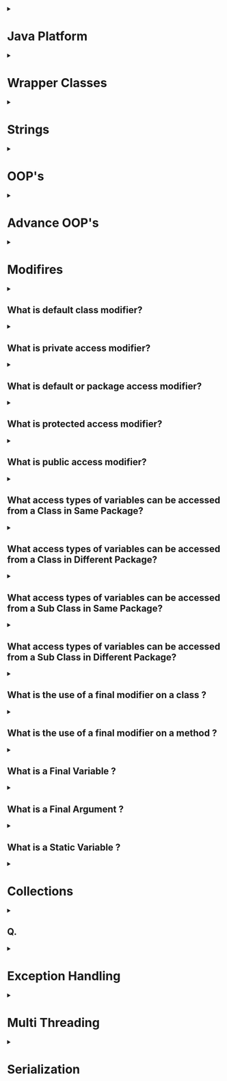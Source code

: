 <details><summary>
	
# Java Platform 
</summary>
<details><summary>
	
## Why is Java so Popular?
</summary>
Java is one of the most popular languages because Java has several contributions to its widespread adoption and continued relevance in the software development industry. So Java has some key factors which make it  a popular programming language.

- **Simple:-** Java is easy to learn and its syntax is quite simple, clean, and easy to understand. Apart from this automatic memory management also play a role in the same
- **Object-Oriented**:- Java is ***object-oriented***, it supports all the OOPS characteristics. This makes Java applications easy to develop and maintain, compared to structured programming languages.
- **Platform Independent:-** Java source code is compiled and converted into bytecode. this bytecode can run on multiple platforms i.e. Write Once and Run Anywhere(WORA), we can compile the java code in one Operating System and execute it on another Operating System. The WORA makes java an Architecture Neutral language. Java also standardized all data types that also contributed to making java a platform-independent language.
</details>
  
<details><summary>
	
## What is Platform Independence?
</summary>
Platform independence, also known as "write once, run anywhere," refers to the ability of a programming language or framework to run on different platforms without requiring extensive modifications. In the context of Java, platform independence is one of the its key features.

Java is one of the most popular platform independent languages. Once we compile a java program and build a jar, we can run the jar (compiledjava program) in any Operating System - where a JVM is installed.Java achieves Platform Independence in a beautiful way. On compiling a java file the output is a class file- which contains an internal java representation called bytecode. 

JVM converts bytecode to executable instructions. The executable instructions are different in different operating systems. So, there aredifferent JVM's for different operating systems. A JVM for windows is different from a JVM for mac.However, both the JVM's understand the bytecode and convert it to the executable code for therespective operating system.
</details>
  
<details><summary>
	
## What is ByteCode?
</summary>
Bytecode is a low-level representation of code that is executed by a virtual machine (VM) rather than directly by the hardware. It serves as an intermediate step between source code and machine code, enabling platform independence and facilitating efficient execution.

If i talk about Java, when you write a Java program, it is first compiled into bytecode. And the Java compiler (javac) translates the human-readable Java source code into a compact and platform-neutral binary format which is called by bytecode. This bytecode is stored in .class files.

Bytecode is designed to be easily interpreted and executed by the Java Virtual Machine (JVM), which is specific to each platform or operating system. Instead of directly executing machine-specific instructions, the JVM reads the bytecode instructions one by one and dynamically translates them into machine code that can be executed by the underlying hardware.
</details>
  
<details><summary>
	
## Compare JDK vs JVM VS JRE.
</summary>
JDK (Java Development Kit), JVM (Java Virtual Machine), and JRE (Java Runtime Environment) are key components of the Java platform. Each serves a specific purpose in the Java development and execution process. Here's a comparison of these three components:
	
![Diagram](img/java_enviroment.png)
	
### JDK (Java Development Kit):
The JDK is a software development kit that includes the necessary tools and libraries for Java development.
It contains the Java compiler (javac) that translates Java source code into bytecode, which can be executed by the JVM.
The JDK also includes other tools, such as the Java debugger (jdb), documentation generator (javadoc), and various utilities for packaging and deploying Java applications.
Developers use the JDK to write, compile, and package Java applications. It provides all the necessary components to develop and build Java software.

### JVM (Java Virtual Machine):
The JVM is an integral part of the Java platform. It is an abstract machine that executes Java bytecode.
The JVM interprets the bytecode instructions and translates them into machine code that can be understood and executed by the underlying hardware.
It provides several services essential for Java execution, including memory management, garbage collection, security, and exception handling.
The JVM is platform-dependent, meaning that there are different implementations of the JVM for different operating systems and hardware architectures.
It ensures platform independence by providing a standardized runtime environment, allowing Java programs to run consistently across different platforms without requiring recompilation.

### JRE (Java Runtime Environment):
The JRE is a subset of the JDK. It includes the necessary components to run Java applications but does not contain the development tools like the compiler and debugger.
The JRE consists of the JVM, Java class libraries, and other runtime dependencies required for executing Java applications.
It provides the runtime environment for running Java applications on end-user machines or servers.
Users who only need to run Java applications, rather than developing them, can install the JRE. It allows them to execute Java programs without the need for the full JDK.
</details>
  
<details><summary>
	
## What is the role of class loader in java ?
</summary>
Java ClassLoader is an abstract class. It belongs to a java.lang package. It loads classes from different resources. Java ClassLoader is used to load the classes at run time. In other words, JVM performs the linking process at runtime. Classes are loaded into the JVM according to need. If a loaded class depends on another class, that class is loaded as well. When we request to load a class, it delegates the class to its parent. In this way, uniqueness is maintained in the runtime environment. It is essential to execute a Java program.
</details>
</details>
<details><summary>
	
# Wrapper Classes 
</summary>
  
<details><summary>
	
## What are wrapper classes?
</summary>
Wrapper classes in Java are a set of classes that encapsulate primitive data types (such as int, float, char, etc.) and provide object-oriented representations for them. They allow primitive types to be used as objects in Java programs by wrapping them within instances of the corresponding wrapper classes.
Here are the wrapper classes for each primitive type:

Boolean: Represents the boolean type.
Byte: Represents the byte type.
Short: Represents the short type.
Integer: Represents the int type.
Long: Represents the long type.
Float: Represents the float type.
Double: Represents the double type.
Character: Represents the char type.
</details>
  
<details><summary>
	
## Why do we need Wrapper Classes in Java?
</summary>
The Java programming language treats primitive types and objects differently. Primitive types are not considered objects and do not have the capabilities of objects, such as methods and additional functionalities. However, there are situations where we may need to treat primitive types as objects, such as when working with collections, generics, or when using methods that require objects as arguments.
Wrapper classes bridge this gap by providing a way to wrap primitive types and use them as objects. 
</details>
  
<details><summary>
	
## What are the different ways of creating Wrapper Class Instances?
</summary>
In Java, there are several ways to create instances of wrapper classes, which allow you to wrap primitive values within objects. Here are the different ways of creating wrapper class instances:

### Using Constructors
Each wrapper class provides constructors that accept the corresponding primitive type or a string representation of the value.
	
	Integer myInteger = new Integer(10);       // Using int value
	Double myDouble = new Double(3.14);        // Using double value
	Character myChar = new Character('A');     // Using char value
	Boolean myBoolean = new Boolean(true);     // Using boolean value

Some wrapper classes also provide constructors that take a string as an argument to parse and initialize the value:

	Integer myInteger = new Integer("100");     // Using string value
	Double myDouble = new Double("3.14");       // Using string value

### Using Static valueOf() Methods
Each wrapper class provides a static valueOf() method that creates an instance of the wrapper class from the specified value. These methods often offer better performance compared to using constructors. 
	
	Integer myInteger = Integer.valueOf(10);         // Using int value
	Double myDouble = Double.valueOf(3.14);          // Using double value
	Character myChar = Character.valueOf('A');       // Using char value
	Boolean myBoolean = Boolean.valueOf(true);       // Using boolean value

The valueOf() methods also accept a string representation of the value:

	Integer myInteger = Integer.valueOf("100");      // Using string value
	Double myDouble = Double.valueOf("3.14");        // Using string value

### Using Autoboxing
Java provides autoboxing, which automatically converts primitive values to their corresponding wrapper class instances and vice versa. This simplifies the process of creating wrapper class instances.

	Integer myInteger = 10;        // Autoboxing int to Integer
	Double myDouble = 3.14;        // Autoboxing double to Double
	Character myChar = 'A';        // Autoboxing char to Character
	Boolean myBoolean = true;      // Autoboxing boolean to Boolean

Autoboxing allows you to assign primitive values directly to wrapper class variables, and the conversion is handled implicitly by the compiler.

### Using Static Constants
Some wrapper classes provide static constants for commonly used values, such as Integer.MAX_VALUE, Double.NaN, or Character.MAX_VALUE. These constants can be directly used to create wrapper class instances.

	Integer myInteger = Integer.MAX_VALUE;
	Double myDouble = Double.NaN;
	Character myChar = Character.MAX_VALUE;

This method is primarily useful when you need to use specific predefined values.

It's important to note that wrapper classes are immutable, meaning their values cannot be changed once created. If you need to perform arithmetic or other operations on the wrapped values, you'll need to create new wrapper instances with the updated values.

In general, using constructors or the valueOf() method are the most common ways to create wrapper class instances, while autoboxing provides a convenient shorthand syntax. The choice depends on your specific requirements and coding style.
</details>
  
<details><summary>
	
## What is Auto Boxing?
</summary>
### Autoboxing
The automatic conversion of primitive types to the object of their corresponding wrapper classes is known as autoboxing. For example – conversion of int to Integer, long to Long, double to Double, etc. 

	int num = 10;
	Integer myInteger = num;  // Autoboxing int to Integer

### Unboxing
It is just the reverse process of autoboxing. Automatically converting an object of a wrapper class to its corresponding primitive type is known as unboxing. For example – conversion of Integer to int, Long to long, Double to double, etc. 
	
	Integer myInteger = 20;
	int num = myInteger;  // Unboxing Integer to int
</details>
  
<details><summary>
	
## What are the advantages of Auto Boxing?
</summary>
Auto Boxing helps in saving memory by reusing already created Wrapper objects. 
Auto Boxing uses the static valueOf methods. However wrapper classes created 
using new are not reused.

Two wrapper objects created using new are not same object.
	
	Integer nineA = new Integer(9);
	Integer nineB = new Integer(9);
	System.out.println(nineA == nineB);//false
	System.out.println(nineA.equals(nineB));//true

Two wrapper objects created using boxing are same object.
		
	Integer nineC = 9;
	Integer nineD = 9;
	System.out.println(nineC == nineD);//true
	System.out.println(nineC.equals(nineD));//true
</details>
  
<details><summary>
	
## What is Casting?
</summary>
Casting is a method or process that converts a data type into another data type in both ways manually and automatically. The automatic conversion is done by the compiler and manual conversion performed by the programmer.
Convert a value from one data type to another data type is known as type casting.

Types of Type Casting
There are two types of type casting:

Widening Type Casting (Implicit Casting)
Narrowing Type Casting (Explicit Casting)
</details>
  
<details><summary>
	
## What is Implicit Casting?
</summary>
Converting a lower data type into a higher one is called widening type casting. It is also known as implicit conversion or down casting. It is done by compiler or automatically. It is safe because there is no chance to lose data.
Both data types must be compatible with each other.
The target type must be larger than the source type.

byte -> short -> char -> int -> long -> float -> double  
	
	int value = 100;
	long number = value; //Implicit Casting
	float f = 100; //Implicit Casting
</details>
  
<details><summary>
	
## What is Explicit Casting?
</summary>
Converting a higher data type into a lower one is called narrowing type casting. It is also known as explicit conversion or up casting. It is done manually by the programmer. If we do not perform casting then the compiler reports a compile-time error.

double -> float -> long -> int -> char -> short -> byte  
Storing larger values into smaller variable types;
	
	long number1 = 25678;
	int number2 = (int)number1;//Explicit Casting
	//int x = 35.35;//COMPILER ERROR
	int x = (int)35.35;//Explicit Casting

Explicit casting would cause truncation of value if the value stored is greater 
than the size of the variable.
	
	int bigValue = 280;
	byte small = (byte) bigValue;
	System.out.println(small);//output 24. Only 8 bits remain.
</details>
</details>
<details><summary>
	
# Strings
</summary>
  
<details><summary>
	
## Are all String’s immutable?
</summary>
A String is an unavoidable type of variable while writing any application program. String references are used to store various attributes like username, password, etc. In Java, String objects are immutable. Immutable simply means unmodifiable or unchangeable.

Once String object is created its data or state can't be changed but a new String object is created.
As Java uses the concept of String literal. Suppose there are 5 reference variables, all refer to one object "Sachin". If one reference variable changes the value of the object, it will be affected by all the reference variables. That is why String objects are immutable in Java.
</details>
	
<details><summary>
	
## Where are string values stored in memory?
</summary>
String is a class and strings in java treated as an object, hence the object of String class will be stored in Heap area. But depends on how we are create them. So we have two method for creating String value.

Approach 1
In the below example we are directly referencing a String literal.
	
	String str1 = "value";
This value will be stored in a "String constant pool" – which is inside the 
Heap memory. If compiler finds a String literal, JVM checks the if String constant pool if exists in the pool. it is reused.

Approach 2
However, if new operator is used to create string object, the new object is created on the heap. There will not be any case to reuse of values.

	//String Object - created on the heap
	String str2 = new String("value");
</details>
  
<details><summary>
	
## Why should you be careful about String Concatenation(+) operator in Loops?
</summary>
Using the string concatenation operator (+) inside loops can be inefficient and lead to performance issues. It is important to be careful when concatenating strings within loops because of the following reasons:

### String immutability
In Java, String objects are immutable, meaning their values cannot be changed once they are created. When you use the + operator to concatenate strings, a new String object is created for each concatenation operation. This can lead to unnecessary memory allocation and object creation inside the loop.

### String memory overhead
Each time a new String object is created through concatenation, the previous String objects are discarded, resulting in additional memory usage. In a loop with a large number of iterations, this can cause unnecessary memory overhead and impact performance.

### Time complexity
The time complexity of string concatenation using the + operator inside a loop is quadratic, meaning it grows exponentially with the number of iterations. For each concatenation operation, the entire concatenated string is copied into a new object, resulting in increasing time complexity. This can lead to significant performance degradation for large loops.

	String s3 = "Value1";
	String s2 = "Value2";

	for (int i = 0; i < 100000; ++i) {
		s3 = s3 + s2;
	}
How many objects are created in memory? More than 100000 Strings are created. 
This will have a huge performance impact.
</details>
  
<details><summary>
	
## How do you solve above problem?
</summary>
To solve the performance problem associated with string concatenation using the + operator inside loops, we can use the StringBuilder class. StringBuilder provides a mutable buffer for efficiently constructing strings by appending individual values. 
	
	StringBuffer s3 = new StringBuffer("Value1");
	String s2 = "Value2";

	for (int i = 0; i < 100000; ++i) {
		s3.append(s2);
	}
</details>
  
<details><summary>
	
## What are differences between String and StringBuffer?
</summary>
String objects are immutable, while StringBuffer objects are mutable.
String concatenation involves creating new String objects, while StringBuffer allows in-place modifications.
String is not thread-safe, while StringBuffer is synchronized and thread-safe.
StringBuffer is more memory-efficient for frequent modifications, while String objects may result in additional memory usage.
Use String when immutability is desired, and StringBuffer when frequent modifications are needed.
</details>
  
<details><summary>
	
## What are differences between StringBuilder and StringBuffer?
</summary>
StringBuilder is not thread-safe, while StringBuffer is thread-safe.
StringBuilder provides better performance due to the absence of synchronization.
Use StringBuilder in single-threaded scenarios or when manual synchronization is applied.
Use StringBuffer in multi-threaded scenarios where thread safety is required.
</details>
  
<details><summary>
	
## Can you give examples of different utility methods in String class?
</summary>
Certainly! The String class in Java provides a wide range of utility methods to perform various operations on strings. Here are some examples of commonly used utility methods in the String class:

	1. Length:
	int length(): Returns the length of the string.

	2.Concatenation:
	String concat(String str): Concatenates the specified string to the end of the current string.
	static String join(CharSequence delimiter, CharSequence... elements): Joins multiple strings using the specified delimiter.

	3. Substring:
	String substring(int beginIndex); //Returns a new string that is a substring of the current string, starting from the specified index.
	String substring(int beginIndex, int endIndex); //Returns a new string that is a substring of the current string, starting from the specified begin index and ending at the specified end index (exclusive).

	4. Case conversion:
	String toLowerCase(): //Converts the string to lowercase.
	String toUpperCase(): //Converts the string to uppercase.

	5. Character extraction:
	char charAt(int index): //Returns the character at the specified index in the string.
	int codePointAt(int index): //Returns the Unicode code point value of the character at the specified index.

	6. Comparison:
	boolean equals(Object obj): //Checks if the current string is equal to the specified object.
	boolean equalsIgnoreCase(String anotherString): //Checks if the current string is equal to the specified string, ignoring case.
</details>
 </details>
<details><summary>
	
# OOP's
</summary>
	
<details><summary>

## What is a Class?
</summary>
In object-oriented programming, a class is a blueprint or template that defines the structure and behavior of objects. It serves as a blueprint for creating instances, also known as objects, which are individual occurrences based on the class.

A class encapsulates data, known as attributes or fields, and defines the operations, known as methods or functions, that can be performed on that data. It provides a way to organize related data and behavior into a cohesive unit.
</details>
  
<details><summary>

## What is an Object?
</summary>
In object-oriented programming, an object is an instance of a class. It represents a specific occurrence or entity based on the structure and behavior defined by its class. An object combines data, known as attributes or properties, with the methods or functions that operate on that data.
</details>
  
<details><summary>

## What is state of an Object?
</summary>
The state of an object refers to the set of values stored in its attributes or instance variables at a given point in time. It represents the current snapshot of the object's data. The state of an object can change over time as its attributes are modified.
</details>
  
<details><summary>

## What is behavior of an Object?
</summary>
The behavior of an object refers to the actions or operations that an object can perform. It represents the functionality or capabilities associated with an object based on its class definition. The behavior is defined by the methods or functions defined within the class.
</details>
  
<details><summary>

## What is the super class of every class in Java?
</summary>
In Java, the superclass of every class is the Object class. The Object class is at the top of the class hierarchy and serves as the root class for all other classes in Java.

The Object class is defined in the java.lang package and provides a set of common methods and behaviors that are inherited by all classes. These methods include toString(), equals(), hashCode(), getClass(), and more.

Since every class in Java implicitly or explicitly extends the Object class, all objects in Java inherit the methods and behavior defined in Object. This allows for certain fundamental operations and provides a common interface for all objects in Java.

It's important to note that even if a class doesn't explicitly extend any other class, it still inherits from Object by default. This inheritance relationship establishes a foundation for the object-oriented features and functionality in Java.
	
	Let’s look at a simple example:

	String str = "Testing";
	System.out.println(str.toString());
	System.out.println(str.hashCode());
	System.out.println(str.clone());

	if(str instanceof Object){
		System.out.println("I extend Object");//Will be printed
	}

In the above example, toString, hashCode and clone methods for String class are 
inherited from Object class and overridden.
</details>
  
<details><summary>

## Explain about toString method ?
</summary>
The toString() method is a method defined in the Object class in Java. It is inherited by all classes in Java, as every class is a subclass of Object. The toString() method is used to obtain a string representation of an object.

By default, the toString() method in the Object class returns a string that consists of the class name, followed by an "at" symbol (@), and the hash code of the object in hexadecimal format. For example, ClassName@6e1408c6.

However, it is common practice to override the toString() method in custom classes to provide a more meaningful and human-readable representation of the object's state. By overriding the toString() method, you can define the format and content of the string representation according to your requirements.
	
	class Animal {
		public Animal(String name, String type) {
			this.name = name;
			this.type = type;
		}
		String name;
		String type;
		public String toString() {
			return "Animal [name=" + name + ", type=" + type + "]";
		}
	}
	Run this piece of code:
	Animal animal = new Animal("Tommy","Dog");
	System.out.println(animal);//Animal [name=Tommy, type=Dog]
</details>
  
<details><summary>

## What is the super class of every class in Java?
</summary>
In Java, the superclass of every class is the Object class. The Object class is at the top of the class hierarchy and serves as the root class for all other classes in Java.

The Object class is defined in the java.lang package and provides a set of common methods 
</details>
  
<details><summary>

## What is the use of equals method in Java ?
</summary>
The equals() method in Java is used to compare the equality of two objects. It is defined in the Object class and can be overridden by subclasses to provide custom comparison logic.

The primary purpose of the equals() method is to determine if two objects have the same logical equivalence, rather than just checking if they are the same object in terms of memory reference (which is done by using the == operator). By default, the equals() method in the Object class performs the same reference comparison as the == operator, but it can be overridden to provide a more meaningful comparison based on the content or attributes of the objects.

	class Client {
		private int id;
		public Client(int id) {
				this.id = id;
		}
		@Override
		public boolean equals(Object obj) {
			Client other = (Client) obj;
			if (id != other.id)
				return false;
			return true;
		}
	}

Consider running the code below:
	
	Client client1 = new Client(25);
	Client client2 = new Client(25);
	Client client3 = client1;

	//both id's are 25
	System.out.println(client1.equals(client2));//true

	//both id's are 25
	System.out.println(client1.equals(client3));//true

Above code compares the values (id's) of the objects.
</details>
  
<details><summary>

## What are the important things to consider when implementing equals method?
</summary>
When implementing the equals() method in Java, there are several important considerations to keep in mind to ensure correctness and consistency. Here are the key points to consider:

1. Reflexivity: Object should be equal to itself.
2. Symmetry: If a.equals(b) is true, then b.equals(a) should also be true.
3. Transitivity: If a.equals(b) and b.equals(c) are true, then a.equals(c) should also be true.
4. Consistency: Multiple invocations of equals() should return the same result if object state hasn't changed.
5. Handling null: equals() should handle null references properly and return false.
6. Type checking: Properly check and handle different object types to avoid ClassCastException.
7. Override hashCode(): If equals() is overridden, hashCode() should be overridden to maintain consistency.
8. Comparable attributes: If implementing Comparable, attributes used in equals() should match those used in compareTo().
Considering these points ensures correct and reliable behavior when comparing objects for equality.
</details>
  
<details><summary>

## What is the hashCode method used for in Java?
</summary>
The hashCode() method in Java is used to generate a unique integer value, known as the hash code, for an object. It is defined in the Object class and can be overridden by subclasses to provide a custom hash code implementation.

The primary purpose of the hashCode() method is to support efficient storage and retrieval of objects in hash-based data structures such as HashMap, HashSet, and Hashtable. These data structures use hash codes to determine the storage location (bucket) for objects, which allows for fast retrieval and efficient search operations.

	@Override
	public int hashCode() {
		final int prime = 31;
		int result = 1;
		result = prime * result + id;
		return result;
	}
</details>
  
<details><summary>

## Explain inheritance with Examples?
</summary>
Inheritance in Java is a mechanism in which one object acquires all the properties and behaviors of a parent object. It is an important part of OOPs (Object Oriented programming system).

The idea behind inheritance in Java is that you can create new classes that are built upon existing classes. When you inherit from an existing class, you can reuse methods and fields of the parent class. Moreover, you can add new methods and fields in your current class also.

Inheritance represents the IS-A relationship which is also known as a parent-child relationship.

	public class Actor {
		public void act(){
			System.out.println("Act");
		};
	}

We can extend this class by using the keyword extends. Hero class extends Actor.

	//IS-A relationship. Hero is-a Actor
	public class Hero extends Actor {
		public void fight(){
			System.out.println("fight");
		};
	}

We can now create an instance of Hero class. Since Hero extends Animal, the 
methods defined in Animal are also available through an instance of Hero class. 
In the example below, we invoke the act method on hero object.

	Hero hero = new Hero();
	//act method inherited from Actor
	hero.act();//Act
	hero.fight();//fight

Let’s look at another class extending Actor class - Comedian.

	//IS-A relationship. Comedian is-a Actor
	public class Comedian extends Actor {
		public void performComedy(){
			System.out.println("Comedy");
		};
	}

We can now reuse Actor methods from an instance of Comedian class as well.

	Comedian comedian = new Comedian();
	//act method inherited from Actor
	comedian.act();//Act
	comedian.performComedy();//Comedy
</details>
  
<details><summary>

## What is Method Overloading?
</summary>
If a class has multiple methods having same name but different in parameters, it is known as Method Overloading.

If we have to perform only one operation, having same name of the methods increases the readability of the program.

Suppose you have to perform addition of the given numbers but there can be any number of arguments, if you write the method such as a(int,int) for two parameters, and b(int,int,int) for three parameters then it may be difficult for you as well as other programmers to understand the behavior of the method because its name differs.

So, we perform method overloading to figure out the program quickly.

Example 1
doIt method is overloaded in the below example:

	class Foo{
		public void doIt(int number){

		}
		public void doIt(String string){

		}
	}

Example 2
Overloading can also be done from a sub class.

	class Bar extends Foo{
		public void doIt(float number){

		}
	}
</details>
  
<details><summary>

## What is Method Overriding?
</summary>
If subclass (child class) has the same method as declared in the parent class, it is known as method overriding in Java.

In other words, If a subclass provides the specific implementation of the method that has been declared by one of its parent class, it is known as method overriding.

Usage of Java Method Overriding
1. Method overriding is used to provide the specific implementation of a method which is already provided by its superclass.
2. Method overriding is used for runtime polymorphism
Rules for Java Method Overriding
1. The method must have the same name as in the parent class
2. The method must have the same parameter as in the parent class.
3. There must be an IS-A relationship (inheritance).

Let’s define an Animal class with a method shout.

	public class Animal {
		public String bark() {
			return "Don't Know!";
		}
	}

Let’s create a sub class of Animal – Cat - overriding the existing shout method 
in Animal.

	class Cat extends Animal {
		public String bark() {
			return "Meow Meow";
		}
	}

bark method in Cat class is overriding the bark method in Animal class.
</details>
  
<details><summary>

## Can super class reference variable can hold an object of sub class?
</summary>
Yes, the super class reference variable can hold the sub class object actually, it is widening in case of objects (Conversion of lower datatype to a higher datatype).

But, using this reference you can access the members of super class only, if you try to access the sub class members a compile time error will be generated.

	class Vehicle {
	    public void drive() {
		System.out.println("Driving a vehicle.");
	    }
	}

	class Car extends Vehicle {
	    public void drive() {
		System.out.println("Driving a car.");
	    }

	    public void accelerate() {
		System.out.println("Accelerating the car.");
	    }
	}

        Vehicle vehicle1 = new Vehicle();
        Vehicle vehicle2 = new Car();
        Car car = new Car();

        vehicle1.drive();  // Output: Driving a vehicle.
        vehicle2.drive();  // Output: Driving a car.
        car.drive();       // Output: Driving a car.

        // vehicle2.accelerate();  // Error: The reference type is Vehicle which doesn't have the accelerate() method.
        ((Car) vehicle2).accelerate();  // Casting vehicle2 to Car type to access the accelerate() method.
        car.accelerate();               // Output: Accelerating the car.
</details>
  
<details><summary>

## Is Multiple Inheritance allowed in Java?
</summary>
No, multiple inheritance is not allowed for classes in Java. Java supports single inheritance, where a class can inherit from only one superclass. However, multiple inheritance is supported through interfaces, allowing a class to implement multiple interfaces and inherit their abstract method contracts.

	class Dog extends Animal, Pet { //COMPILER ERROR
	}

	However, we can create an Inheritance Chain
	class Pet extends Animal {
	}

	class Dog extends Pet {
	}

</details>
  
<details><summary>

## What is an Interface?
</summary>
An interface in Java is a blueprint of a class. It has static constants and abstract methods.

The interface in Java is a mechanism to achieve abstraction. There can be only abstract methods in the Java interface, not method body. It is used to achieve abstraction and multiple inheritance in Java.

In other words, you can say that interfaces can have abstract methods and variables. It cannot have a method body.

Java Interface also represents the IS-A relationship.
</details>
  
<details><summary>

## How do you define an Interface?
</summary>
An interface is declared by using the interface keyword. It provides total abstraction; means all the methods in an interface are declared with the empty body, and all the fields are public, static and final by default. A class that implements an interface must implement all the methods declared in the interface.

	interface InterfaceName {
	    // Constant declarations (optional)
	    // Method signatures (abstract methods)
	    // Default methods (optional)
	    // Static methods (optional)
	}
</details>
  
<details><summary>

## How do you implement an interface?
</summary>
To implement an interface in Java:

1. Create a class that will implement the interface.
2. Use the implements keyword followed by the name of the interface(s) you want to implement.
3. Implement all the methods declared in the interface by providing their implementations in the class.
4. Use the @Override annotation to indicate that the methods are overriding the ones in the interface.
5. Instantiate the class and use its implemented methods.


		interface Printable {
			void print();
		}

		class Printer implements Printable {
		    @Override
		    public void print() {
			System.out.println("Printing document...");
		    }
		}

        Printer printer = new Printer();
        printer.print();  // Output: Printing document...
</details>
  
<details><summary>
	
## Can you explain a few tricky things about interfaces?
</summary>
Variables in an interface are always public, static, final. Variables in an 
interface cannot be declared private.

	interface ExampleInterface1 {
		//By default - public static final. No other modifier allowed
		//value1,value2,value3,value4 all are - public static final
		int value1 = 10;
		public int value2 = 15;
		public static int value3 = 20;
		public static final int value4 = 25;
		//private int value5 = 10;//COMPILER ERROR
	}

Interface methods are by default public and abstract. Before Java 8, A concrete 
method (fully defined method) cannot be created in an interface. Consider the 
example below:

	interface ExampleInterface1 {
		//By default - public abstract. No other modifier allowed
		void method1();//method1 is public and abstract
		//private void method6();//COMPILER ERROR!

		//This method, uncommented, would have given COMPILER ERROR!

		//in Java 7. Allowed from Java 8.
		default void method5() {
				System.out .println("Method5");
		}
	}
</details>
  
<details><summary>
	
## Can you extend an interface?
</summary>
No, we cannot directly extend an interface with another interface in Java using the extends keyword. Interfaces do not support inheritance through the extends keyword. Instead, interfaces can only be implemented by classes or extended indirectly through other interfaces. This means that a class can implement multiple interfaces, effectively inheriting and providing behavior from each interface.

</details>
  
<details><summary>
	
## Can a class extend multiple interfaces?
</summary>
Yes, in Java, a class can implement multiple interfaces. This allows the class to inherit and provide behavior from multiple sources. To implement multiple interfaces, the class declaration uses the implements keyword followed by the names of the interfaces, separated by commas.

	interface ExampleInterface2 {
		void method2();
	}

	class SampleImpl implements ExampleInterface1,ExampleInterface2{
		/* A class should implement all the methods in an interface.
		If either of method1 or method2 is commented, it would
		result in compilation error.
		*/
		public void method2() {
				System.out.println("Sample Implementation for Method2");
		}
		public void method1() {
				System.out.println("Sample Implementation for Method1");
		}
	}

</details>
  
<details><summary>
	
## What is an Abstract Class?
</summary>
An abstract class in Java is a class that cannot be directly instantiated and serves as a blueprint for other classes. It is declared using the abstract keyword and may contain both abstract and non-abstract methods. Abstract methods are declared without an implementation and must be overridden by subclasses. Abstract classes are meant to be extended by other classes using the extends keyword. They can have constructors and provide common behavior for subclasses. The purpose of an abstract class is to define common characteristics and behaviors that subclasses can inherit and implement.

	abstract class Bike{  
		abstract void run();  
	}  
	
	class Honda4 extends Bike{  
		void run(){
			System.out.println("running safely");
		}  
		public static void main(String args[]){  
			 Bike obj = new Honda4();  
			 obj.run();  
		}  
	}  
</details>
  
<details><summary>
	
## When do you use an Abstract Class?
</summary>
An abstract class in Java is used when you want to define a common template or blueprint for a group of related classes. It is typically used in the following situations:

To provide a common set of methods or behavior that multiple subclasses can inherit.
When you have certain methods that need to be implemented by subclasses but have no meaningful implementation in the abstract class itself (abstract methods).
To establish a contract or interface that subclasses must adhere to.
When you want to provide default implementations for some methods while allowing subclasses to override them if needed.
When you want to create a base class that cannot be instantiated on its own but can be extended by subclasses.
The main purpose of an abstract class is to provide a structure and guidelines for subclasses, ensuring consistency and allowing for polymorphic behavior. It promotes code reuse, maintainability, and extensibility in object-oriented programming.

</details>
  
<details><summary>
	
## How do you define an abstract method?
</summary>
A method declared using the abstract keyword within an abstract class and does not have a definition (implementation) is called an abstract method.

When we need just the method declaration in a super class, it can be achieved by declaring the methods as abstracts.

Abstract method is also called subclass responsibility as it doesn't have the implementation in the super class. Therefore a subclass must override it to provide the method definition.

	abstract class Animal {
	    abstract void makeSound(); // Abstract method declaration
	}

	class Dog extends Animal {
	    @Override
	    void makeSound() {
		System.out.println("Bark!"); // Implementation of the abstract method
	    }
	}
</details>
  
<details><summary>
	
## Compare Abstract Class vs Interface?
</summary>

Abstract class	Interface
1) Abstract class can have abstract and non-abstract methods.	Interface can have only abstract methods. Since Java 8, it can have default and static methods also.
2) Abstract class doesn't support multiple inheritance.	Interface supports multiple inheritance.
3) Abstract class can have final, non-final, static and non-static variables.	Interface has only static and final variables.
4) Abstract class can provide the implementation of interface.	Interface can't provide the implementation of abstract class.
5) The abstract keyword is used to declare abstract class.	The interface keyword is used to declare interface.
6) An abstract class can extend another Java class and implement multiple Java interfaces.	An interface can extend another Java interface only.
7) An abstract class can be extended using keyword "extends".	An interface can be implemented using keyword "implements".
8) A Java abstract class can have class members like private, protected, etc.	Members of a Java interface are public by default.

	Example:
	
		public abstract class Shape{
			public abstract void draw();
		}
	Example:
	
		public interface Drawable{
			void draw();
		}
</details>
  
<details><summary>
	
## What is a Constructor?
</summary>
In Java, a constructor is a block of codes similar to the method. It is called when an instance of the class is created. At the time of calling constructor, memory for the object is allocated in the memory.

It is a special type of method which is used to initialize the object.

Every time an object is created using the new() keyword, at least one constructor is called.

It calls a default constructor if there is no constructor available in the class. In such case, Java compiler provides a default constructor by default.

There are two types of constructors in Java: no-arg constructor, and parameterized constructor.

Note: It is called constructor because it constructs the values at the time of object creation. It is not necessary to write a constructor for a class. It is because java compiler creates a default constructor if your class doesn't have any.

	class Animal {
		String name;
		// This is called a one argument constructor.
		public Animal(String name) {
			this.name = name;
		}
		public static void main(String[] args) {
		// Since we provided a constructor, compiler does not
		// provide a default constructor.
		// Animal animal = new Animal();//COMPILER ERROR!
		// The only way we can create Animal1 object is by using
			Animal animal = new Animal("Tommy");
		}
	}
</details>
  
<details><summary>
	
## What is a Default Constructor?
</summary>	
Default Constructor is the constructor that is provided by the compiler. It has no arguments. In the
example below, there are no Constructors defined in the Animal class. Compiler provides us with a
default constructor, which helps us create an instance of animal class.

	public class Animal {
		String name;
		public static void main(String[] args) {
		// Compiler provides this class with a default no-argument constructor.
		// This allows us to create an instance of Animal class.
		Animal animal = new Animal();
		}
	}
</details>
  
<details><summary>
	
## Will this code compile?
</summary>	
	class Animal {
		String name;
		public Animal() {
			this.name = "Default Name";
		}
	// This is called a one argument constructor.
		public Animal(String name) {
			this.name = name;
		}
		public static void main(String[] args) {
			Animal animal = new Animal();
		}
	}
Answer is no. Since we provided a constructor, compiler does not provide a default constructor
</details>
  
<details><summary>
	
## How do you call a Super Class Constructor from a Constructor?
</summary>	
A constructor can call the constructor of a super class using the super() method call. Only constraint is
that it should be the first statement i
Both example constructors below can replaces the no argument "public Animal() " constructor in Example


	public Animal() {
		super();
		this.name = "Default Name";
	}
</details>
  
<details><summary>
	
## Will this code Compile?
</summary>
	public Animal() {
		this.name = "Default Name";
		super();
	}
Answer is NO. super should be always called on the first line of the constructor.

## What is the use of this()?
There can be a lot of usage of Java this keyword. In Java, this is a reference variable that refers to the current object.

Another constructor in the same class can be invoked from a constructor, using this({parameters})
method call.

	public Animal() {
		this("Default Name");
	}
	public Animal(String name) {
		this.name = name;
	}
</details>
  
<details><summary>
	
## Can a constructor be called directly from a method?
</summary>
No, you cannot call a constructor from a method. The only place from which you can invoke constructors using “this()” or, “super()” is the first line of another constructor. If you try to invoke constructors explicitly elsewhere, a compile time error will be generated.

	class Animal {
		String name;
			public Animal() {
		}
		public method() {
			Animal();// Compiler error
		}
	}

</details>
  
<details><summary>

## Is a super class constructor called even when there is no explicit call from a sub class constructor?
</summary>
If a super class constructor is not explicitly called from a sub class constructor, super class (no argument)
constructor is automatically invoked (as first line) from a sub class constructor.
Consider the example below:

	class Animal {
		public Animal() {
			System.out.println("Animal Constructor");
		}
	}
	
	class Dog extends Animal {
		public Dog() {
			System.out.println("Dog Constructor");
		}
	}
	
	class Labrador extends Dog {
		public Labrador() {
			System.out.println("Labrador Constructor");
		}
	}
	
	public class ConstructorExamples {
		public static void main(String[] args) {
			Labrador labrador = new Labrador();
		}
	}
	Program Output
	Animal Constructor
	Dog Constructor
	Labrador Constructor

</details>
	</details>
	
<details><summary>
	
# Advance OOP's
</summary>
  
<details><summary>
	
## What is Polymorphism?
</summary>
Polymorphism in Java is the ability of an object to take on many forms. It allows a reference variable of a superclass to represent objects of its subclasses. In other words, it enables objects of different classes to be treated as objects of a common superclass during runtime.

There are two types of polymorphism in Java:

### Compile-time Polymorphism (Method Overloading):

Method overloading allows multiple methods in the same class with the same name but different parameter lists.
The appropriate method is chosen at compile time based on the arguments passed to the method.
###Runtime Polymorphism (Method Overriding):

Method overriding occurs when a subclass provides its own implementation of a method that is already defined in its superclass.
The method to be executed is determined at runtime based on the actual object being referred to by the reference variable.
Polymorphism is achieved through inheritance, where subclasses inherit the properties and behaviors of their superclass. It allows for code reuse, flexibility, and the ability to write generic code that can operate on objects of different types.

    class Animal {
      public void makeSound() {
          System.out.println("Animal makes a sound");
      }
    }

    class Dog extends Animal {
      @Override
      public void makeSound() {
          System.out.println("Dog barks");
      }
    }

    class Cat extends Animal {
        @Override
        public void makeSound() {
            System.out.println("Cat meows");
        }
    }

    public class Main {
        public static void main(String[] args) {
            Animal animal1 = new Dog(); // Dog object assigned to Animal reference
            Animal animal2 = new Cat(); // Cat object assigned to Animal reference

            animal1.makeSound(); // Output: Dog barks
            animal2.makeSound(); // Output: Cat meows
        }
    }
</details>
<details><summary>
	
## What is the use of instanceof Operator in Java?
</summary>
The instanceof operator in Java is used to test if an object is an instance of a particular class or implements a specific interface. It allows you to check the type of an object at runtime.

The instanceof operator has the following syntax:

    object instanceof Class

Here, object is the reference variable whose type is being checked, and Class is the class or interface that is being tested against. The operator returns a boolean value: true if the object is an instance of the specified class or implements the specified interface, and false otherwise.

The instanceof operator is commonly used in scenarios such as:

Type checking: You can use instanceof to determine the actual type of an object before performing certain operations or casting it to a specific type. This helps avoid potential type casting errors at runtime.

Polymorphism and inheritance: instanceof can be used to determine if an object is an instance of a specific subclass or superclass. This allows you to apply different behaviors or logic based on the actual type of the object.

Here's an example that demonstrates the use of the instanceof operator:

    class Animal { }
    class Dog extends Animal { }
    class Cat extends Animal { }

    public class Main {
        public static void main(String[] args) {
            Animal animal1 = new Dog();
            Animal animal2 = new Cat();
            Animal animal3 = new Animal();

            System.out.println(animal1 instanceof Dog);  // Output: true
            System.out.println(animal2 instanceof Cat);  // Output: true
            System.out.println(animal3 instanceof Animal);  // Output: true
            System.out.println(animal1 instanceof Animal);  // Output: true
            System.out.println(animal2 instanceof Dog);  // Output: false
        }
    }

</details>
<details><summary>
	
## What is Coupling?
</summary>
Coupling in Java refers to the degree of dependency or interconnectedness between classes or components within a software system. It measures how closely one class or component relies on or interacts with another.

In general, low coupling is desirable as it promotes better software design, modularity, and maintainability. High coupling, on the other hand, can lead to code that is difficult to understand, modify, and reuse.

- **Tight coupling** - When an object creates the object to be used, then it is a tight coupling situation. As the main object creates the object itself, this object can not be changed from outside world easily marked it as tightly coupled objects.

        
        public class Tester {
            public static void main(String args[]) {
                A a = new A();

                  //a.display() will print A and B
                  //this implementation can not be changed dynamically
                  //being tight coupling
                  a.display();
            }
        }

        class A {
           B b;
           public A() {
              //b is tightly coupled to A
              b = new B();
           }

           public void display() {
              System.out.println("A");
              b.display();
           }
        }

        class B {    
           public B(){}
           public void display() {
              System.out.println("B");
           }
        }


- **Loose coupling** - When an object gets the object to be used from the outside, then it is a loose coupling situation. As the main object is merely using the object, this object can be changed from the outside world easily marked it as loosely coupled objects.

        public class Tester {
           public static void main(String args[]) throws IOException {
              Show b = new B();
              Show c = new C();

              A a = new A(b);          
              //a.display() will print A and B    
              a.display();

              A a1 = new A(c);
              //a.display() will print A and C    
              a1.display();
           }
        }

        interface Show {
           public void display();
        }

        class A {
           Show s;
           public A(Show s) {
              //s is loosely coupled to A
              this.s = s;
           }

           public void display() {
              System.out.println("A");
              s.display();
           }
        }

        class B implements Show {    
           public B(){}
           public void display() {
              System.out.println("B");
           }
        }

        class C implements Show {    
           public C(){}
           public void display() {
              System.out.println("C");
           }
        }

Reducing coupling is typically achieved through good software design practices, such as following the principles of encapsulation, abstraction, and dependency inversion. Using design patterns, interfaces, and dependency injection can also help to decouple components and promote modular and reusable code.

By minimizing coupling, you can improve code maintainability, reusability, testability, and overall software quality. It allows for easier understanding and modification of individual components without affecting the entire system.
</details>
<details><summary>
	
## What is Cohesion?
</summary>
Cohesion in Java is the principle of Object-Oriented programming. Cohesion is closely related to ensuring that the purpose for which a class is getting created in Java is well-focused and single. In other words, the more closely related stuff is grouped in a class, the higher will be the cohesiveness.

**Example Problem** - Example class below is downloading from internet, parsing data and storing data 
to database. Theresponsibilities of this class are not really related. This is 
not cohesive class.

    class DownloadAndStore{
            void downloadFromInternet(){
            }

            void parseData(){
            }

            void storeIntoDatabase(){
            }

            void doEverything(){
                    downloadFromInternet();
                    parseData();
                    storeIntoDatabase();
            }
    }

**Solution** - This is a better way of approaching the problem. Different classes have their 
own responsibilities.

    class InternetDownloader {
            public void downloadFromInternet() {
            }
    }

    class DataParser {
            public void parseData() {
            }
    }

    class DatabaseStorer {
            public void storeIntoDatabase() {
            }
    }

    class DownloadAndStore {
            void doEverything() {
                    new InternetDownloader().downloadFromInternet();
                    new DataParser().parseData();
                    new DatabaseStorer().storeIntoDatabase();
            }
    }
</details>
<details><summary>
	
## What is Encapsulation?
</summary>
Encapsulation in Java is a process of wrapping code and data together into a single unit, for example, a capsule which is mixed of several medicines.

We can create a fully encapsulated class in Java by making all the data members of the class private. Now we can use setter and getter methods to set and get the data in it.

The Java Bean class is the example of a fully encapsulated class.

### Advantage of Encapsulation in Java
- By providing only a setter or getter method, you can make the class read-only or write-only. In other words, you can skip the getter or setter methods.

- It provides you the control over the data. Suppose you want to set the value of id which should be greater than 100 only, you can write the logic inside the setter method. You can write the logic not to store the negative numbers in the setter methods.

- It is a way to achieve data hiding in Java because other class will not be able to access the data through the private data members.

- The encapsulate class is easy to test. So, it is better for unit testing.

- The standard IDE's are providing the facility to generate the getters and setters. So, it is easy and fast to create an encapsulated class in Java.

        Approach 1
        In this approach we create a public variable score. The main method directly 
        accesses the score variable, updates it.

        public class CricketScorer {
                public int score;
        }

        Let’s use the CricketScorer class.
        public static void main(String[] args) {
                CricketScorer scorer = new CricketScorer();
                scorer.score = scorer.score + 4;
        }

        Approach 2
        In this approach, we make score as private and access value through get and set 
        methods. However, the logic of adding 4 to the score is performed in the main 
        method.

        public class CricketScorer {
                private int score;

                public int getScore() {
                        return score;
                }

                public void setScore(int score) {
                        this.score = score;
                }
        }

        Let’s use the CricketScorer class.

        public static void main(String[] args) {
                CricketScorer scorer = new CricketScorer();
                int score = scorer.getScore();
                scorer.setScore(score + 4);
        }


        Approach 3
        In this approach - For better encapsulation, the logic of doing the four 
        operation also is moved to the CricketScorer class.

        public class CricketScorer {
                private int score;
                        public void four() {
                                score += 4;
                        }
        }

        Let’s use the CricketScorer class.
        public static void main(String[] args) {
                CricketScorer scorer = new CricketScorer();
                scorer.four();
        }

**Description** - In terms of encapsulation Approach 3 > Approach 2 > Approach 1. In Approach 3, 
the user of scorer class does not even know that there is a variable called 
score. Implementation of Scorer can change without changing other classes using 
Scorer.
</details>
<details><summary>
	
## What is an Inner Class?
</summary>
Java inner class or nested class is a class that is declared inside the class or interface.

We use inner classes to logically group classes and interfaces in one place to be more readable and maintainable.

Additionally, it can access all the members of the outer class, including private data members and methods.

### Advantage of Java inner classes

- Nested classes represent a particular type of relationship that is it can access all the members (data members and methods) of the outer class, including private.
- Nested classes are used to develop more readable and maintainable code because it logically group classes and interfaces in one place only.
- Code Optimization: It requires less code to write.

        class OuterClass {
            public class InnerClass {
            }
        }
</details>
<details><summary>
	
## What is a Static Inner Class?
</summary>
A static class is a class that is created inside a class, is called a static nested class in Java. It cannot access non-static data members and methods. It can be accessed by outer class name.

It can access static data members of the outer class, including private.
The static nested class cannot access non-static (instance) data members or

Inner Classes are classes which are declared inside other classes. Consider the following example:

    class OuterClass {
         public static class StaticNestedClass {
         }
    }

</details>
<details><summary>
	
## Can you create an inner class inside a method?
</summary>
we can write a class within a method and this will be a local type. Like local variables, the scope of the inner class is restricted within the method.

A method-local inner class can be instantiated only within the method where the inner class is defined. 

    class OuterClass {
		public void exampleMethod() {
			class MethodLocalInnerClass {
				
			};
		}
    }

</details>
<details><summary>
	
## What is an Anonymous Class?
</summary>
Java anonymous inner class is an inner class without a name and for which only a single object is created. An anonymous inner class can be useful when making an instance of an object with certain "extras" such as overloading methods of a class or interface, without having to actually subclass a class.

In simple words, a class that has no name is known as an anonymous inner class in Java. It should be used if you have to override a method of class or interface. Java Anonymous inner class can be created in two ways:

1. Class (may be abstract or concrete).
2. Interface

Below examples shows various ways to create Anonymous classes.

	class Animal {
		void bark() {
			System.out .println("Animal Bark");
		}
	};

	public class AnonymousClass {
		private static String[] reverseSort(String[] array) {
			Comparator<String> reverseComparator = new Comparator<String>() {	
				/* Anonymous Class */
				@Override
				public int compare(String string1, String string2) {
					return string2.compareTo(string1);
				}
			};
		Arrays.sort(array, reverseComparator);
		return array;
	}

	public static void main(String[] args) {
		String[] array = { "Apple", "Cat", "Boy" };
		System.out .println(Arrays.toString(reverseSort(array)));//[Cat, Boy, Apple]
		
		/* Second Anonymous Class - SubClass of Animal*/
		Animal animal = new Animal() {
			oid bark() {
				System.out .println("Subclass bark");
			}
		};
		animal.bark();//Subclass bark
		}
	}

</details>
</details>	
	
<details><summary>
	
# Modifires
</summary>
</details>
<details><summary>
	
## What is default class modifier?
</summary>
In Java, the default class modifier, also known as package-private or default access, is a level of access control that is applied when no explicit access modifier is specified for a class, method, or field. It is denoted by the absence of the public, private, or protected keywords.

When a class member (class, method, or field) is declared with the default modifier, it is accessible only within the same package (i.e., the classes that belong to the same package). It is not accessible outside of the package, including subclasses in other packages.

Example

	package com.rithus.classmodifiers.defaultaccess.a;

	/* No public before class. So this class has default access*/
	class DefaultAccessClass {
	//Default access is also called package access
	}

	Another Class in Same Package: Has access to default class
	package com.rithus.classmodifiers.defaultaccess.a;

	public class AnotherClassInSamePackage {
			//DefaultAccessClass and AnotherClassInSamePackage
			//are in same package.
			//So, DefaultAccessClass is visible.
			//An instance of the class can be created.
			DefaultAccessClass defaultAccess;
	}

	Class in Different Package: NO access to default class
	package com.rithus.classmodifiers.defaultaccess.b;

	public class ClassInDifferentPackage {
			//Class DefaultAccessClass and Class ClassInDifferentPackage
			//are in different packages (*.a and *.b)
			//So, DefaultAccessClass is not visible to ClassInDifferentPackage
			//Below line of code will cause compilation error if uncommented
			//DefaultAccessClass defaultAccess; //COMPILE ERROR!!
	}

</details>
<details><summary>
	
## What is private access modifier?
</summary>
In Java, the private access modifier is one of the four access modifiers used to control the visibility and accessibility of class members, including variables, methods, and nested classes, within a class.

When a class member is declared as private, it is accessible only within the same class where it is defined. It is not visible or accessible from any other class, including subclasses and other classes in the same package.

	public class MyClass {
	    private int privateField;

	    private void privateMethod() {
		System.out.println("This is a private method.");
	    }

	    public void publicMethod() {
		privateField = 10;   // Accessible within the same class
		privateMethod();     // Accessible within the same class
	    }
	}

</details>
<details><summary>
	
## What is default or package access modifier?
</summary>
In Java, the default or package access modifier is a level of access control that is applied when no explicit access modifier is specified for a class, method, or field. It is denoted by the absence of the public, private, or protected keywords.

When a class member (class, method, or field) is declared with the default modifier, it is accessible within the same package (i.e., the classes that belong to the same package). It is not accessible outside of the package, including subclasses in other packages.

	package com.example;

	class MyClass {
	    void myMethod() {
		System.out.println("This method has default access.");
	    }
	}

	public class Main {
	    public static void main(String[] args) {
		MyClass myObject = new MyClass();
		myObject.myMethod();  // Accessible within the same package
	    }
	}

</details>
<details><summary>
	
## What is protected access modifier?
</summary>
In Java, the protected access modifier is one of the four access modifiers used to control the visibility and accessibility of class members, including variables, methods, and nested classes.

When a class member is declared as protected, it is accessible within the same package and can also be accessed by subclasses (whether they are in the same package or not) and non-subclasses outside the package.

	package com.example;

	public class Superclass {
	    protected int protectedField;

	    protected void protectedMethod() {
		System.out.println("This is a protected method.");
	    }
	}

	public class Subclass extends Superclass {
	    public void accessProtectedMember() {
		protectedField = 10;      // Accessible in subclass
		protectedMethod();        // Accessible in subclass
	    }
	}

	public class Main {
	    public static void main(String[] args) {
		Subclass subclassObject = new Subclass();
		subclassObject.accessProtectedMember();  // Accessible in subclass
	    }
	}

</details>
<details><summary>
	
## What is public access modifier?
</summary>
In Java, the public access modifier is one of the four access modifiers used to control the visibility and accessibility of class members, including variables, methods, and nested classes.

When a class member is declared as public, it is accessible from any other class, regardless of the package or subclass relationship. It provides the highest level of visibility and allows unrestricted access to the member.

The public access modifier is used when you want a class member to be accessible and visible from any part of the program. It is typically used for creating public APIs, exposing functionality to other classes, and facilitating easy integration with other modules or libraries.

	package com.example;

	public class MyClass {
	    public int publicField;

	    public void publicMethod() {
		System.out.println("This is a public method.");
	    }
	}

	public class Main {
	    public static void main(String[] args) {
		MyClass myObject = new MyClass();
		myObject.publicField = 10;      // Accessible from any class
		myObject.publicMethod();        // Accessible from any class
	    }
	}

</details>
<details><summary>
	
## What access types of variables can be accessed from a Class in Same Package?
</summary>
In Java, when a class is in the same package as another class, it has access to the following types of variables in the other class:

1. Public variables: Public variables can be accessed directly from any class, regardless of the package. Thus, a class in the same package can access public variables in another class.

2. Default (package-private) variables: Default variables are accessible within the same package but not outside of it. Therefore, a class in the same package can access the default variables in another class.

3. Protected variables: Protected variables are accessible within the same package as well as by subclasses, even if they are in a different package. However, if the class in the same package is not a subclass, it cannot access protected variables.

Look at the code below to understand what can be accessed and what cannot be.

	package com.rithus.membermodifiers.access;

	public class TestClassInSamePackage {
		public static void main(String[] args) {
				ExampleClass example = new ExampleClass();

				example.publicVariable = 5;
				example.publicMethod();

				//privateVariable is not visible
				//Below Line, uncommented, would give compiler error
				//example.privateVariable=5; //COMPILE ERROR
				//example.privateMethod();

				example.protectedVariable = 5;
				example.protectedMethod();

				example.defaultVariable = 5;
				example.defaultMethod();
		}
	}

</details>
<details><summary>
	
## What access types of variables can be accessed from a Class in Different Package?
</summary>	
In Java, when a class is in a different package than another class, it has access to the following types of variables in the other class:

1. Public variables: Public variables can be accessed directly from any class, regardless of the package. Therefore, a class in a different package can access public variables in another class.	
	
Look at the code below to understand what can be accessed and what cannot be.

	package com.rithus.membermodifiers.access.different;

	import com.rithus.membermodifiers.access.ExampleClass;

	public class TestClassInDifferentPackage {
			public static void main(String[] args) {
					ExampleClass example = new ExampleClass();

					example.publicVariable = 5;
					example.publicMethod();

					//privateVariable,privateMethod are not visible
					//Below Lines, uncommented, would give compiler error
					//example.privateVariable=5; //COMPILE ERROR
					//example.privateMethod();//COMPILE ERROR

					//protectedVariable,protectedMethod are not visible
					//Below Lines, uncommented, would give compiler error
					//example.protectedVariable = 5; //COMPILE ERROR
					//example.protectedMethod();//COMPILE ERROR

					//defaultVariable,defaultMethod are not visible
					//Below Lines, uncommented, would give compiler error
					//example.defaultVariable = 5;//COMPILE ERROR
					//example.defaultMethod();//COMPILE ERROR
			}
	}	
	
</details>
<details><summary>
	
## What access types of variables can be accessed from a Sub Class in Same Package?
</summary>	
In Java, when a subclass is in the same package as its superclass, it has access to the following types of variables in the superclass:

1. Public variables: Public variables can be accessed directly from any class, including subclasses. Therefore, a subclass in the same package can access public variables in its superclass.

2. Protected variables: Protected variables are accessible within the same package as well as by subclasses, even if they are in a different package. Therefore, a subclass in the same package can access protected variables in its superclass.

3. Default (package-private) variables: Default variables are accessible within the same package but not outside of it. Therefore, a subclass in the same package can access the default variables in its superclass.
	
Look at the code below to understand what can be accessed and what cannot be.

	package com.rithus.membermodifiers.access;

	public class SubClassInSamePackage extends ExampleClass {

		void subClassMethod(){
				publicVariable = 5;
				publicMethod();

				//privateVariable is not visible to SubClass
				//Below Line, uncommented, would give compiler error
				//privateVariable=5; //COMPILE ERROR
				//privateMethod();

				protectedVariable = 5;
				protectedMethod();

				defaultVariable = 5;
				defaultMethod();
		}
	}	

</details>
<details><summary>
	
## What access types of variables can be accessed from a Sub Class in Different Package?	
</summary>
In Java, when a subclass is in a different package than its superclass, it has access to the following types of variables in the superclass:

1. Public variables: Public variables can be accessed directly from any class, including subclasses. Therefore, a subclass in a different package can access public variables in its superclass.

2. Protected variables: Protected variables are accessible within the same package as well as by subclasses, even if they are in a different package. Therefore, a subclass in a different package can access protected variables in its superclass if it is a subclass of the superclass.	
	
Look at the code below to understand what can be accessed and what cannot be.

	package com.rithus.membermodifiers.access.different;

	import com.rithus.membermodifiers.access.ExampleClass;

	public class SubClassInDifferentPackage extends ExampleClass {

		void subClassMethod(){
			publicVariable = 5;
			publicMethod();

			//privateVariable is not visible to SubClass
			//Below Line, uncommented, would give compiler error
			//privateVariable=5; //COMPILE ERROR
			//privateMethod();

			protectedVariable = 5;
			protectedMethod();

			//privateVariable is not visible to SubClass
			//Below Line, uncommented, would give compiler error
			//defaultVariable = 5; //COMPILE ERROR
			//defaultMethod();
		}
	}	

</details>
<details><summary>
	
## What is the use of a final modifier on a class ?
</summary>
In Java, the final modifier can be used to restrict the behavior of a class. When a class is declared as final, it means that it cannot be subclassed or extended by other classes. Here are the main uses of the final modifier on a class:

1. Preventing inheritance: When a class is declared as final, it cannot be subclassed or extended by other classes. This ensures that the class's implementation and behavior cannot be modified or overridden, providing a level of control and stability.

2. Performance optimizations: Declaring a class as final allows the compiler and runtime environment to perform certain optimizations. Since a final class cannot be subclassed, method calls can be resolved at compile-time instead of runtime, leading to potential performance improvements.
	
		Final Class examples : String, Integer, Double and other wrapper classes

		final public class FinalClass {
		}

		Below class will not compile if uncommented. FinalClass cannot be extended.

		/*
		class ExtendingFinalClass extends FinalClass{ //COMPILER ERROR

		}
		*/	

</details>
<details><summary>
	
## What is the use of a final modifier on a method ?
</summary>
In Java, the final modifier can be applied to a method to indicate that the method cannot be overridden by subclasses. Here are the main uses of the final modifier on a method:

1. Preventing method overriding: When a method is declared as final, it cannot be overridden by subclasses. This ensures that the behavior of the method remains unchanged and consistent throughout the class hierarchy.

2. Efficiency and performance: Marking a method as final allows the compiler to perform certain optimizations. Since the method cannot be overridden, the compiler can make direct invocations of the method without the need for dynamic dispatch, which can result in improved performance.
	
		public class FinalMemberModifiersExample {
			final void finalMethod(){
			}
		}

		Any SubClass extending above class cannot override the finalMethod().

		class SubClass extends FinalMemberModifiersExample {
			//final method cannot be over-riddent
			//Below method, uncommented, causes compilation Error
			/*
			final void finalMethod(){

			}
			*/
		}	

</details>
<details><summary>
	
## What is a Final Variable ?
</summary>
In Java, a final variable is a variable that cannot be reassigned once it has been assigned a value. Once a final variable is assigned a value, its value remains constant throughout the program's execution.  It provides immutability, represents constants, and can contribute to thread safety in concurrent programs.

	public class MyClass {
	    private final int myFinalVariable = 10;

	    public void myMethod() {
		// Cannot reassign value to myFinalVariable
		// myFinalVariable = 20;  // This would cause a compilation error
	    }
	}

</details>
<details><summary>
	
## What is a Final Argument ?
</summary>
In Java, a final argument refers to a method parameter that is declared with the final modifier. When a method parameter is marked as final, it means that its value cannot be changed within the method body. Ensure its immutability and read-only access within the method. It communicates the intent that the parameter should not be modified and provides an extra level of safety in method implementation.

	public void myMethod(final int value) {
	    // Cannot modify the value of the 'value' parameter
	    // value = 10;  // This would cause a compilation error

	    // Read-only access to the 'value' parameter
	    int result = value * 2;
	    System.out.println(result);
	}

</details>
<details><summary>
	
## What is a Static Variable ?
</summary>
In Java, a static variable, also known as a class variable, is a variable that belongs to the class itself rather than to any particular instance of the class. This means that all instances of the class share the same copy of the static variable. Here are some key points about static variables:

1. Shared by all instances: Static variables are shared by all instances of a class. Any modification to the static variable is reflected across all instances of the class.

2. Memory allocation: Static variables are allocated memory once, when the class is loaded into memory. They exist throughout the entire execution of the program, regardless of the number of instances created.

3. Accessed using the class name: Since static variables belong to the class itself, they are accessed using the class name followed by the variable name, rather than through an instance of the class.

4. Initialization: Static variables can be initialized at the time of declaration or within a static block, which is a block of code that runs when the class is loaded.

5. Usage: Static variables are commonly used to store values that are shared among all instances of a class, such as constants, configuration settings, or counters.

Static Variable/Method – Example
count variable in Cricketer class is static. The method to get the count value 
getCount() is also a static method.

	public class Cricketer {
		private static int count;

		public Cricketer() {
				count++;
		}

		static int getCount() {
				return count;
		}

		public static void main(String[] args) {
				Cricketer cricketer1 = new Cricketer();
				Cricketer cricketer2 = new Cricketer();
				Cricketer cricketer3 = new Cricketer();
				Cricketer cricketer4 = new Cricketer();
				System.out.println(Cricketer.getCount());//4
		}
	}

4 instances of the Cricketer class are created. Variable count is incremented 
with every instance createdin the constructor.
</details>
</details>
	
<details><summary>
	
# Collections
</summary>	
</details>
<details><summary>
	
## Q.
</summary>
</details>	
	
<details><summary>
	
# Exception Handling
</summary>	
	
</details>	
	
<details><summary>
	
# Multi Threading
</summary>	
	
</details>	
	
<details><summary>
	
# Serialization
</summary>	
	
</details>
